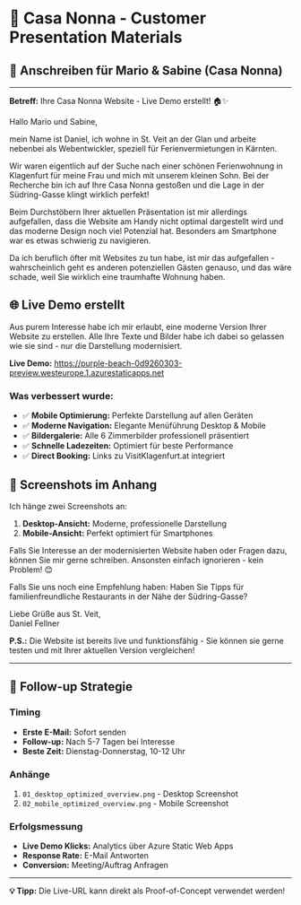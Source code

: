 # 🚀 Casa Nonna - Customer Presentation Materials

## 📧 Anschreiben für Mario & Sabine (Casa Nonna)

---

**Betreff:** Ihre Casa Nonna Website - Live Demo erstellt! 🏠✨

Hallo Mario und Sabine,

mein Name ist Daniel, ich wohne in St. Veit an der Glan und arbeite nebenbei als Webentwickler, speziell für Ferienvermietungen in Kärnten.

Wir waren eigentlich auf der Suche nach einer schönen Ferienwohnung in Klagenfurt für meine Frau und mich mit unserem kleinen Sohn. Bei der Recherche bin ich auf Ihre Casa Nonna gestoßen und die Lage in der Südring-Gasse klingt wirklich perfekt!

Beim Durchstöbern Ihrer aktuellen Präsentation ist mir allerdings aufgefallen, dass die Website am Handy nicht optimal dargestellt wird und das moderne Design noch viel Potenzial hat. Besonders am Smartphone war es etwas schwierig zu navigieren.

Da ich beruflich öfter mit Websites zu tun habe, ist mir das aufgefallen - wahrscheinlich geht es anderen potenziellen Gästen genauso, und das wäre schade, weil Sie wirklich eine traumhafte Wohnung haben.

## 🌐 Live Demo erstellt

Aus purem Interesse habe ich mir erlaubt, eine moderne Version Ihrer Website zu erstellen. Alle Ihre Texte und Bilder habe ich dabei so gelassen wie sie sind - nur die Darstellung modernisiert.

**Live Demo:** https://purple-beach-0d9260303-preview.westeurope.1.azurestaticapps.net

### Was verbessert wurde:
- ✅ **Mobile Optimierung:** Perfekte Darstellung auf allen Geräten
- ✅ **Moderne Navigation:** Elegante Menüführung Desktop & Mobile
- ✅ **Bildergalerie:** Alle 6 Zimmerbilder professionell präsentiert
- ✅ **Schnelle Ladezeiten:** Optimiert für beste Performance
- ✅ **Direct Booking:** Links zu VisitKlagenfurt.at integriert

## 📱 Screenshots im Anhang

Ich hänge zwei Screenshots an:
1. **Desktop-Ansicht:** Moderne, professionelle Darstellung
2. **Mobile-Ansicht:** Perfekt optimiert für Smartphones

Falls Sie Interesse an der modernisierten Website haben oder Fragen dazu, können Sie mir gerne schreiben. Ansonsten einfach ignorieren - kein Problem! 😊

Falls Sie uns noch eine Empfehlung haben: Haben Sie Tipps für familienfreundliche Restaurants in der Nähe der Südring-Gasse?

Liebe Grüße aus St. Veit,  
Daniel Fellner

**P.S.:** Die Website ist bereits live und funktionsfähig - Sie können sie gerne testen und mit Ihrer aktuellen Version vergleichen!

---

## 🎯 Follow-up Strategie

### Timing
- **Erste E-Mail:** Sofort senden
- **Follow-up:** Nach 5-7 Tagen bei Interesse
- **Beste Zeit:** Dienstag-Donnerstag, 10-12 Uhr

### Anhänge
1. `01_desktop_optimized_overview.png` - Desktop Screenshot
2. `02_mobile_optimized_overview.png` - Mobile Screenshot

### Erfolgsmessung
- **Live Demo Klicks:** Analytics über Azure Static Web Apps
- **Response Rate:** E-Mail Antworten
- **Conversion:** Meeting/Auftrag Anfragen

---

**💡 Tipp:** Die Live-URL kann direkt als Proof-of-Concept verwendet werden!